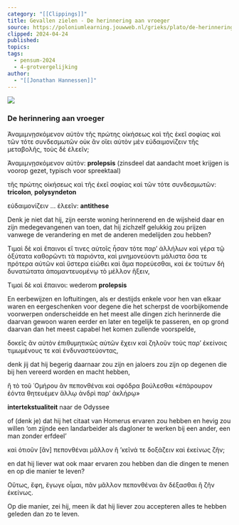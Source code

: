 ```yaml
---
category: "[[Clippings]]"
title: Gevallen zielen - De herinnering aan vroeger
source: https://poloniumlearning.jouwweb.nl/grieks/plato/de-herinnering-aan-vroeger
clipped: 2024-04-24
published:
topics:
tags:
  - pensum-2024
  - 4-grotvergelijking
author:
  - "[[Jonathan Hannessen]]"
---
```


 [![](https://primary.jwwb.nl/public/z/z/j/temp-srmwdybokmzhdiosysoa/63e436f1-c61b-42b4-a4ad-00f870e10a93.gif?enable-io=true&enable=upscale&crop=480%2C60%2Cx0%2Cy20%2Csafe&width=313&height=39)](https://poloniumlearning.jouwweb.nl/grieks/plato)

### De herinnering aan vroeger

Ἀναμιμνῃσκόμενον αὐτὸν τῆς πρώτης οἰκήσεως καὶ τῆς ἐκεῖ σοφίας καὶ τῶν τότε συνδεσμωτῶν οὐκ ἂν οἴει αὑτὸν μὲν εὐδαιμονίζειν τῆς μεταβολῆς, τοὺς δὲ ἐλεεῖν;

Ἀναμιμνῃσκόμενον αὐτὸν: **prolepsis** (zinsdeel dat aandacht moet krijgen is voorop gezet, typisch voor spreektaal)

τῆς πρώτης οἰκήσεως καὶ τῆς ἐκεῖ σοφίας καὶ τῶν τότε συνδεσμωτῶν: **tricolon**, **polysyndeton**

εὐδαιμονίζειν … ἐλεεῖν: **antithese**

Denk je niet dat hij, zijn eerste woning herinnerend en de wijsheid daar en zijn medegevangenen van toen, dat hij zichzelf gelukkig zou prijzen vanwege de verandering en met de anderen medelijden zou hebben?

Τιμαὶ δὲ καὶ ἔπαινοι εἴ τινες αὐτοῖς ἦσαν τότε παρ’ ἀλλήλων καὶ γέρα τῷ ὀξύτατα καθορῶντι τὰ παριόντα, καὶ μνημονεύοντι μάλιστα ὅσα τε πρότερα αὐτῶν καὶ ὕστερα εἰώθει καὶ ἅμα πορεύεσθαι, καὶ ἐκ τούτων δὴ δυνατώτατα ἀπομαντευομένῳ τὸ μέλλον ἥξειν,

Τιμαὶ δὲ καὶ ἔπαινοι: wederom **prolepsis**

En eerbewijzen en loftuitingen, als er destijds enkele voor hen van elkaar waren en eergeschenken voor degene die het scherpst de voorbijkomende voorwerpen onderscheidde en het meest alle dingen zich herinnerde die daarvan gewoon waren eerder en later en tegelijk te passeren, en op grond daarvan dan het meest capabel het komen zullende voorspelde,

δοκεῖς ἂν αὐτὸν ἐπιθυμητικῶς αὐτῶν ἔχειν καὶ ζηλοῦν τοὺς παρ’ ἐκείνοις τιμωμένους τε καὶ ἐνδυναστεύοντας,

denk jij dat hij begerig daarnaar zou zijn en jaloers zou zijn op degenen die bij hen vereerd worden en macht hebben,

ἢ τὸ τοῦ ῾Ομήρου ἂν πεπονθέναι καὶ σφόδρα βούλεσθαι «ἐπάρουρον ἐόντα θητευέμεν ἄλλῳ ἀνδρὶ παρ’ ἀκλήρῳ»

**intertekstualiteit** naar de Odyssee

of (denk je) dat hij het citaat van Homerus ervaren zou hebben en hevig zou willen ‘om zijnde een landarbeider als dagloner te werken bij een ander, een man zonder erfdeel’

καὶ ὁτιοῦν \[ἂν\] πεπονθέναι μᾶλλον ἢ ’κεῖνά τε δοξάζειν καὶ ἐκείνως ζῆν;

en dat hij liever wat ook maar ervaren zou hebben dan die dingen te menen en op die manier te leven?

Οὕτως, ἔφη, ἔγωγε οἶμαι, πᾶν μᾶλλον πεπονθέναι ἂν δέξασθαι ἢ ζῆν ἐκείνως.

Op die manier, zei hij, meen ik dat hij liever zou accepteren alles te hebben geleden dan zo te leven.
